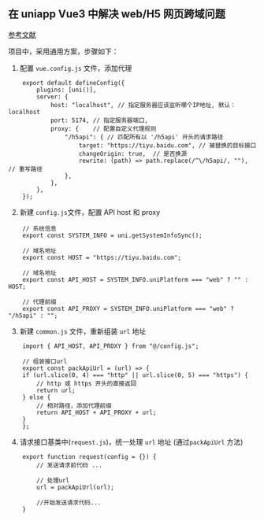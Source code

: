 ## 在 uniapp Vue3 中解决 web/H5 网页跨域问题

[参考文献](https://blog.csdn.net/qq_18798149/article/details/135544336)

项目中，采用通用方案，步骤如下：

1. 配置 `vue.config.js` 文件，添加代理

```
    export default defineConfig({
        plugins: [uni()],
        server: {
            host: "localhost", // 指定服务器应该监听哪个IP地址, 默认：localhost
            port: 5174, // 指定服务器端口,
            proxy: {    // 配置自定义代理规则
                "/h5api": { // 匹配所有以 '/h5api' 开头的请求路径
                    target: "https://tiyu.baidu.com", // 被替换的目标接口
                    changeOrigin: true,  // 是否换源
                    rewrite: (path) => path.replace(/^\/h5api/, ""), // 重写路径
                },
            },
        },
    });
```

2. 新建 `config.js`文件，配置 API host 和 proxy

```
    // 系统信息
    export const SYSTEM_INFO = uni.getSystemInfoSync();

    // 域名地址
    export const HOST = "https://tiyu.baidu.com";

    // 域名地址
    export const API_HOST = SYSTEM_INFO.uniPlatform === "web" ? "" : HOST;

    // 代理前缀
    export const API_PROXY = SYSTEM_INFO.uniPlatform === "web" ? "/h5api" : "";

```

3. 新建 `common.js` 文件，重新组装 `url` 地址

```
    import { API_HOST, API_PROXY } from "@/config.js";

    // 组装接口url
    export const packApiUrl = (url) => {
    if (url.slice(0, 4) === "http" || url.slice(0, 5) === "https") {
        // http 或 https 开头的直接返回
        return url;
    } else {
        // 相对路径，添加代理前缀
        return API_HOST + API_PROXY + url;
    }
    };
```

4. 请求接口基类中(`request.js`)，统一处理 `url` 地址 (通过`packApiUrl` 方法)

```
    export function request(config = {}) {
        // 发送请求前代码 ...

        // 处理url
        url = packApiUrl(url);

        //开始发送请求代码...
    }
```
